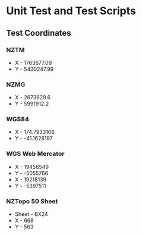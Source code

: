 # Unit Test and Test Scripts #

## Test Coordinates

### NZTM

* X - 1763677.09
* Y - 5430247.99

### NZMG

* X - 2673629.6
* Y - 5991912.2

### WGS84

* X - 174.7933106
* Y - -41.1628197

### WGS Web Mercator

* X - 19456549
* Y - -5055766
* X - 19218139
* Y - -5397511

### NZTopo 50 Sheet

* Sheet - BX24
* X - 668
* Y - 563
